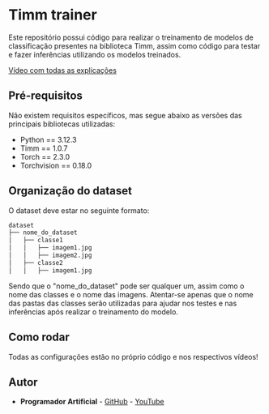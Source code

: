 # Timm trainer
Este repositório possui código para realizar o treinamento de modelos de classificação presentes na biblioteca Timm, assim como código para testar e fazer inferências utilizando os modelos treinados.

[Vídeo com todas as explicações]()

## Pré-requisitos
Não existem requisitos específicos, mas segue abaixo as versões das principais bibliotecas utilizadas:

- Python == 3.12.3
- Timm == 1.0.7
- Torch == 2.3.0
- Torchvision == 0.18.0 

## Organização do dataset
O dataset deve estar no seguinte formato:

```bash
dataset
├── nome_do_dataset
│   ├── classe1
│   │   ├── imagem1.jpg
│   │   ├── imagem2.jpg
│   ├── classe2
│   │   ├── imagem1.jpg
```

Sendo que o "nome_do_dataset" pode ser qualquer um, assim como o nome das classes e o nome das imagens. Atentar-se apenas que o nome das pastas das classes serão utilizadas para ajudar nos testes e nas inferências após realizar o treinamento do modelo.

## Como rodar
Todas as configurações estão no próprio código e nos respectivos vídeos!

## Autor
* **Programador Artificial** - [GitHub](https://github.com/ProgramadorArtificial) - [YouTube](https://www.youtube.com/@ProgramadorArtificial)
